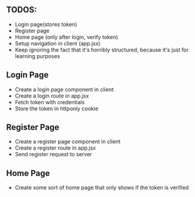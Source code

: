 ## TODOS:  
- Login page(stores token)  
- Register page 
- Home page (only after login, verify token)  
- Setup navigation in client (app.jsx)
- Keep ignoring the fact that it's horribly structured, because it's just for learning purposes

## Login Page
- Create a login page component in client
- Create a login route in app.jsx
- Fetch token with credentials
- Store the token in httponly cookie

## Register Page
- Create a register page component in client
- Create a register route in app.jsx
- Send register request to server

## Home Page
- Create some sort of home page that only shows if the token is verified
